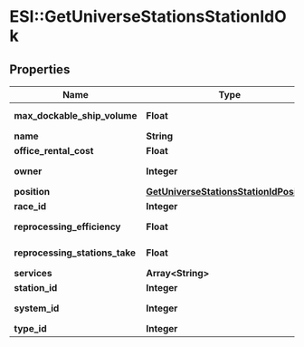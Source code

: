 # ESI::GetUniverseStationsStationIdOk

## Properties
Name | Type | Description | Notes
------------ | ------------- | ------------- | -------------
**max_dockable_ship_volume** | **Float** | max_dockable_ship_volume number | 
**name** | **String** | name string | 
**office_rental_cost** | **Float** | office_rental_cost number | 
**owner** | **Integer** | ID of the corporation that controls this station | [optional] 
**position** | [**GetUniverseStationsStationIdPosition**](GetUniverseStationsStationIdPosition.md) |  | 
**race_id** | **Integer** | race_id integer | [optional] 
**reprocessing_efficiency** | **Float** | reprocessing_efficiency number | 
**reprocessing_stations_take** | **Float** | reprocessing_stations_take number | 
**services** | **Array&lt;String&gt;** | services array | 
**station_id** | **Integer** | station_id integer | 
**system_id** | **Integer** | The solar system this station is in | 
**type_id** | **Integer** | type_id integer | 

